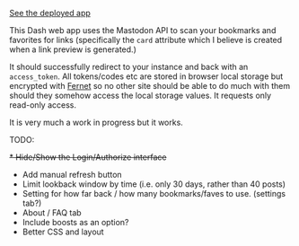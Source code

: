 
[See the deployed app](https://marcoshuerta.com/dash/mastodon_reader/)

This Dash web app uses the Mastodon API to scan your bookmarks and favorites for links (specifically the `card` attribute which I believe is created when a link preview is generated.)

It should successfully redirect to your instance and back with an `access_token`. All tokens/codes etc are stored in browser local storage but encrypted with [Fernet](https://cryptography.io/en/latest/fernet/) so no other site should be able to do much with them should they somehow access the local storage values. It requests only read-only access.

It is very much a work in progress but it works.

TODO:

  ~~* Hide/Show the Login/Authorize interface~~
  * Add manual refresh button
  * Limit lookback window by time (i.e. only 30 days, rather than 40 posts)
  * Setting for how far back / how many bookmarks/faves to use. (settings tab?)
  * About / FAQ tab
  * Include boosts as an option?
  * Better CSS and layout
